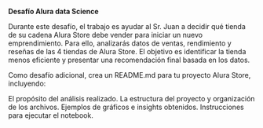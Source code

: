 **Desafío Alura data Science**

Durante este desafío, el trabajo es ayudar al Sr. Juan a decidir qué tienda de su cadena Alura Store debe vender para iniciar un nuevo emprendimiento.
Para ello, analizarás datos de ventas, rendimiento y reseñas de las 4 tiendas de Alura Store. El objetivo es identificar la tienda menos
eficiente y presentar una recomendación final basada en los datos.

Como desafío adicional, crea un README.md para tu proyecto Alura Store, incluyendo:

El propósito del análisis realizado.
La estructura del proyecto y organización de los archivos.
Ejemplos de gráficos e insights obtenidos.
Instrucciones para ejecutar el notebook.
